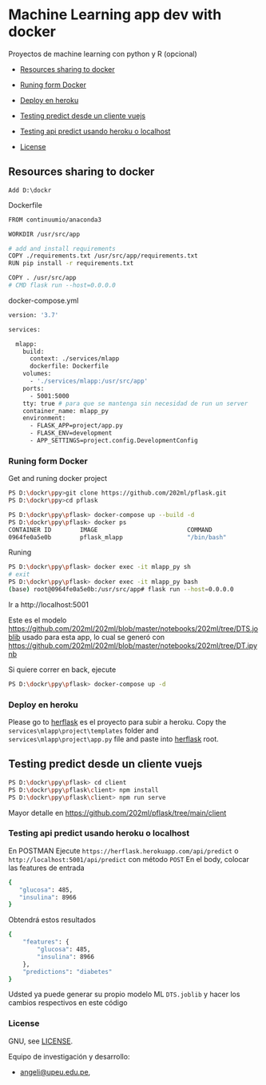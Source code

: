 # Machine Learning app dev with docker

Proyectos de machine learning con python y R (opcional)

* [Resources sharing to docker](#resources-sharing-to-docker)
* [Runing form Docker](#runing-form-Docker)
* [Deploy en heroku](#deploy-en-heroku)
* [Testing predict desde un cliente vuejs](#testing-predict-desde-un-cliente-vuejs)
* [Testing api predict usando heroku o localhost](#testing-api-predict-usando-heroku-o-localhost)

* [License](#license)

## Resources sharing to docker

	Add D:\dockr

Dockerfile
```bash
FROM continuumio/anaconda3 

WORKDIR /usr/src/app

# add and install requirements
COPY ./requirements.txt /usr/src/app/requirements.txt
RUN pip install -r requirements.txt

COPY . /usr/src/app
# CMD flask run --host=0.0.0.0

```

docker-compose.yml
```bash
version: '3.7'

services:

  mlapp:
    build:
      context: ./services/mlapp
      dockerfile: Dockerfile
    volumes:
      - './services/mlapp:/usr/src/app'
    ports:
      - 5001:5000
    tty: true # para que se mantenga sin necesidad de run un server
    container_name: mlapp_py
    environment:
      - FLASK_APP=project/app.py 
      - FLASK_ENV=development
      - APP_SETTINGS=project.config.DevelopmentConfig 

```


### Runing form Docker

Get and runing docker project

```bash
PS D:\dockr\ppy>git clone https://github.com/202ml/pflask.git
PS D:\dockr\ppy>cd pflask 

PS D:\dockr\ppy\pflask> docker-compose up --build -d
PS D:\dockr\ppy\pflask> docker ps
CONTAINER ID        IMAGE                         COMMAND                  CREATED             STATUS              PORTS                    NAMES
0964fe0a5e0b        pflask_mlapp                  "/bin/bash"              3 minutes ago       Up 4 seconds        0.0.0.0:5001->5000/tcp   mlapp_py


```

Runing
```bash
PS D:\dockr\ppy\pflask> docker exec -it mlapp_py sh        
# exit
PS D:\dockr\ppy\pflask> docker exec -it mlapp_py bash 
(base) root@0964fe0a5e0b:/usr/src/app# flask run --host=0.0.0.0


```

Ir a http://localhost:5001

Este es el modelo https://github.com/202ml/202ml/blob/master/notebooks/202ml/tree/DTS.joblib usado para esta app, lo cual se generó con https://github.com/202ml/202ml/blob/master/notebooks/202ml/tree/DT.ipynb




Si quiere correr en back, ejecute
```bash
PS D:\dockr\ppy\pflask> docker-compose up -d

```

### Deploy en heroku

[herflask]:      https://github.com/202ml/herflask

Please go to [herflask] es el proyecto para subir a heroku.
Copy the `services\mlapp\project\templates` folder and `services\mlapp\project\app.py` file and paste into [herflask] root.

## Testing predict desde un cliente vuejs
```bash
PS D:\dockr\ppy\pflask> cd client
PS D:\dockr\ppy\pflask\client> npm install
PS D:\dockr\ppy\pflask\client> npm run serve
```
Mayor detalle en https://github.com/202ml/pflask/tree/main/client


### Testing api predict usando heroku o localhost
En POSTMAN
Ejecute `https://herflask.herokuapp.com/api/predict` o `http://localhost:5001/api/predict` con método `POST`
En el body, colocar las features de entrada
```bash
{
   "glucosa": 485,
   "insulina": 8966
}
```

Obtendrá estos resultados
```bash
{
    "features": {
        "glucosa": 485,
        "insulina": 8966
    },
    "predictions": "diabetes"
}
```

Udsted ya puede generar su propio modelo ML `DTS.joblib` y hacer los cambios respectivos en este código


### License



GNU, see [LICENSE](LICENSE).

Equipo de investigación y desarrollo: 
- angeli@upeu.edu.pe, 

